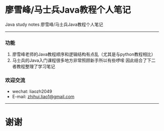 # 廖雪峰/马士兵Java教程个人笔记
Java study notes 廖雪峰/马士兵Java教程个人笔记
____

### 功能
1. 廖雪峰老师的Java教程顺序和逻辑结构有点乱（尤其是与python教程相比）  
2. 马士兵的Java入门课程很多地方非常照顾新手所以有些啰嗦
因此结合了下二者教程整理了学习笔记

### 欢迎交流
* wechat: liaozh2049
* E-mail: zhihui.liao1@gmail.com

____
# 谢谢
